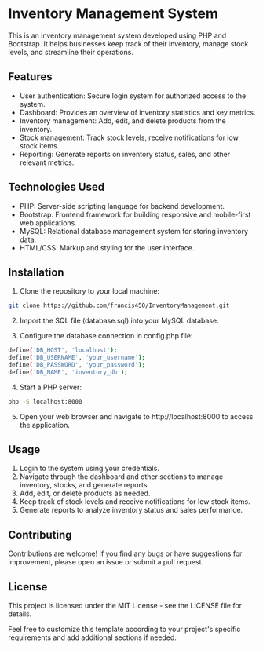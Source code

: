 # Inventory Management System

This is an inventory management system developed using PHP and Bootstrap. It helps businesses keep track of their inventory, manage stock levels, and streamline their operations.

## Features

- User authentication: Secure login system for authorized access to the system.
- Dashboard: Provides an overview of inventory statistics and key metrics.
- Inventory management: Add, edit, and delete products from the inventory.
- Stock management: Track stock levels, receive notifications for low stock items.
- Reporting: Generate reports on inventory status, sales, and other relevant metrics.

## Technologies Used

- PHP: Server-side scripting language for backend development.
- Bootstrap: Frontend framework for building responsive and mobile-first web applications.
- MySQL: Relational database management system for storing inventory data.
- HTML/CSS: Markup and styling for the user interface.

## Installation

1. Clone the repository to your local machine:

```bash
git clone https://github.com/francis450/InventoryManagement.git
```
2. Import the SQL file (database.sql) into your MySQL database.

3. Configure the database connection in config.php file:

```bash
define('DB_HOST', 'localhost');
define('DB_USERNAME', 'your_username');
define('DB_PASSWORD', 'your_password');
define('DB_NAME', 'inventory_db');
```
4. Start a PHP server:

```bash
php -S localhost:8000
```

5. Open your web browser and navigate to http://localhost:8000 to access the application.

## Usage
1. Login to the system using your credentials.
2. Navigate through the dashboard and other sections to manage inventory, stocks, and generate reports.
3. Add, edit, or delete products as needed.
4. Keep track of stock levels and receive notifications for low stock items.
5. Generate reports to analyze inventory status and sales performance.

## Contributing
Contributions are welcome! If you find any bugs or have suggestions for improvement, please open an issue or submit a pull request.

## License
This project is licensed under the MIT License - see the LICENSE file for details.


Feel free to customize this template according to your project's specific requirements and add additional sections if needed.
